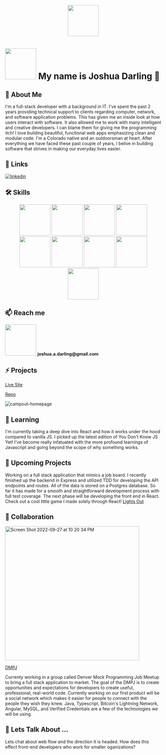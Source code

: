 <div id="header" align="center">
  <img src="https://media.giphy.com/media/KzJkzjggfGN5Py6nkT/giphy.gif" width="100"/>
 </div>

# <img src="https://media.giphy.com/media/WSBeyxvC1jH496xQGA/giphy.gif" width="100"/> My name is Joshua Darling 👋


## 🚀 About Me
I'm a full-stack developer with a background in IT. I've spent the past 2 years providing technical support to clients regarding computer, network, and software application problems. This has given me an inside look at how users interact with software. It also allowed me to work with many intelligent and creative developers. I can blame them for giving me the programming itch! I love building beautiful, functional web apps emphasizing clean and modular code. I'm a Colorado native and an outdoorsman at heart. After everything we have faced these past couple of years, I belive in building software that strives in making our everyday lives easier.
## 🔗 Links

[![linkedin](https://img.shields.io/badge/linkedin-0A66C2?style=for-the-badge&logo=linkedin&logoColor=white)](https://www.linkedin.com/in/josh-darling-dev/)





## 🛠 Skills

<div id="header" align="center">
  <img src="https://media.giphy.com/media/XH9wwXfUXu91wAJwN5/giphy.gif" width="100"/>
  <img src="https://media.giphy.com/media/XAxylRMCdpbEWUAvr8/giphy.gif" width="100"/>
  <img src="https://media.giphy.com/media/fsEaZldNC8A1PJ3mwp/giphy.gif" width="100"/>
  <img src="https://media.giphy.com/media/LMt9638dO8dftAjtco/giphy.gif" width="100"/>
  <img src="https://media.giphy.com/media/kH1DBkPNyZPOk0BxrM/giphy.gif" width="100"/>
  <img src="https://media.giphy.com/media/Sr8xDpMwVKOHUWDVRD/giphy.gif" width="100"/>
  <img src="https://media.giphy.com/media/FVOmnX9L69CoQntslz/giphy.gif" width="100"/>
  <img src="https://media.giphy.com/media/V8y1y1FzxDETVUtQE4/giphy.gif" width="100"/>
  
  <img src="https://user-images.githubusercontent.com/28359915/192436385-b643bd8d-807e-4163-9008-1bfa722ee1d6.gif" width="100"/>
  

 </div>
 
 ## 📫 Reach me 
 <div id="header" align="start">
   <img src="https://media.giphy.com/media/S73Tp2ChbyC7dI0w6R/giphy.gif" width="100"/>
  <b>joshua.a.darling@gmail.com</b>
   </div>
 
 ## :zap: Projects
 
 [Live Site](https://campout-webapp.herokuapp.com/)
 
 [Repo](https://github.com/jdarling96/Campout-capstone-1)
 
 ![campout-homepage](https://user-images.githubusercontent.com/28359915/187589988-d3b5169b-2eb7-42a4-88b4-2f1404487161.png)

   
 ## 🌱 Learning
 
 I'm currently taking a deep dive into React and how it works under the hood compared to vanilla JS. I picked up the latest edition of You Don't Know JS Yet! I've become really infatuated with the more profound learnings of Javascript and going beyond the scope of why something works. 

## 🔭 Upcoming Projects

 Working on a full stack application that mimics a job board. I recently finished up the backend in Express and utilized TDD for developing the API endpoints and routes. All of the data is stored on a Postgres database. So far it has made for a smooth and straightforward development process with full test coverage. The next phase will be developing the front end in React. Check out a cool little game I made solely through React!
 [Lights Out](https://github.com/jdarling96/Lights-Out)
 
## 👯 Collaboration

  <img width="432" alt="Screen Shot 2022-09-27 at 10 20 34 PM" src="https://user-images.githubusercontent.com/28359915/192686888-f7566047-7048-4408-a292-10f38c1c5ccd.png">
  
  [DMPJ](https://www.meetup.com/denver-mock-programming-job-meetup/)
  
  Currenty working in a group called Denver Mock Programming Job Meetup to bring a full stack application to market. The goal of the DMPJ is to create opportunities and expectations for developers to create useful, professional, real-world code. Currently working on our first product will be a social network which makes it easier for people to connect with the people they wish they knew. Java, Typescript, Bitcoin's Lightning Network, Angular, MySQL, and Verified Credentials are a few of the technologies we will be using.
  
## 💬 Lets Talk About ...
Lets chat about web flow and the direction it is headed. How does this effect front-end developers who work for smaller oganizations?
  
 


<!--
**jdarling96/jdarling96** is a ✨ _special_ ✨ repository because its `README.md` (this file) appears on your GitHub profile.

Here are some ideas to get you started:

- 🔭 I’m currently working on ...
- 🌱 I’m currently learning ...
- 👯 I’m looking to collaborate on ...
- 🤔 I’m looking for help with ...
- 💬 Ask me about ...
- 📫 How to reach me: ...
- 😄 Pronouns: ...
- ⚡ Fun fact: ...
-->
